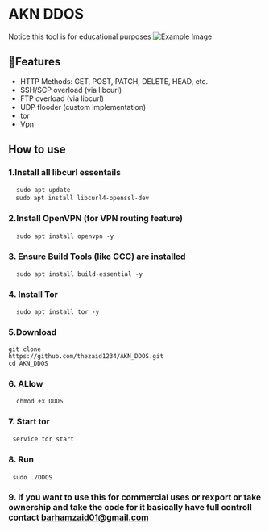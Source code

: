 # AKN DDOS
Notice this tool is for educational purposes
![Example Image](https://i.imgur.com/y2PGHeW.png)
## 🧠Features
  -  HTTP Methods: GET, POST, PATCH, DELETE, HEAD, etc.
  -  SSH/SCP overload (via libcurl)
  -  FTP overload (via libcurl)
  - UDP flooder (custom implementation)
  - tor
 - Vpn
## How to use
### 1.Install all libcurl essentails
  <pre> <code> sudo apt update
  sudo apt install libcurl4-openssl-dev </code> </pre>
### 2.Install OpenVPN (for VPN routing feature)
  <pre> <code> sudo apt install openvpn -y</code> </pre>
### 3. Ensure Build Tools (like GCC) are installed
  <pre> <code> sudo apt install build-essential -y</code> </pre>
### 4. Install Tor
  <pre> <code> sudo apt install tor -y</code> </pre>
### 5.Download
<pre><code>git clone
https://github.com/thezaid1234/AKN_DDOS.git
cd AKN_DDOS
</pre></code>
### 6. ALlow
  <pre> <code> chmod +x DDOS</code> </pre>
### 7. Start tor
  <pre> <code>service tor start</code> </pre>
### 8. Run
  <pre> <code>sudo ./DDOS</code> </pre>
### 9. If you want to use this for commercial uses or rexport or take ownership and take the code for it basically have full controll contact barhamzaid01@gmail.com
